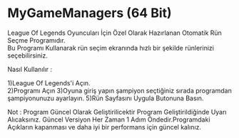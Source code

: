 # MyGameManagers (64 Bit)
League Of Legends Oyuncuları İçin Özel Olarak Hazırlanan Otomatik Rün Seçme Programıdır.  
Bu Programı Kullanarak rün seçim ekranında hızlı bir şekilde rünlerinizi seçebilirsiniz.         

Nasıl Kullanılır :    

1)League Of Legends'i Açın.  
2)Programı Açın 
3)Oyuna giriş yapın şampiyon seçtiğiniz sırada programdan şampiyonunuzu ayarlayın.
5)Rün Sayfasını Uygula Butonuna Basın.
  
  Not : Program Güncel Olarak Geliştirilicektir Program Geliştirildiğinde Uyarı Alıcaksınız.
  Güncel Versiyon Her Zaman 1 Adım Öndedir.Programdaki Açıkların kapanması ve daha iyi bir performans için güncel kalınız.
